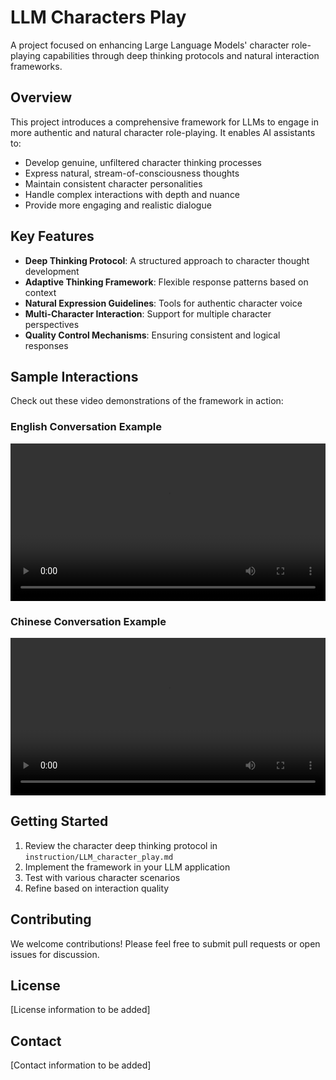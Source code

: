 # LLM Characters Play

A project focused on enhancing Large Language Models' character role-playing capabilities through deep thinking protocols and natural interaction frameworks.

## Overview

This project introduces a comprehensive framework for LLMs to engage in more authentic and natural character role-playing. It enables AI assistants to:

- Develop genuine, unfiltered character thinking processes
- Express natural, stream-of-consciousness thoughts
- Maintain consistent character personalities
- Handle complex interactions with depth and nuance
- Provide more engaging and realistic dialogue

## Key Features

- **Deep Thinking Protocol**: A structured approach to character thought development
- **Adaptive Thinking Framework**: Flexible response patterns based on context
- **Natural Expression Guidelines**: Tools for authentic character voice
- **Multi-Character Interaction**: Support for multiple character perspectives
- **Quality Control Mechanisms**: Ensuring consistent and logical responses

## Sample Interactions

Check out these video demonstrations of the framework in action:

### English Conversation Example
<video width="100%" controls>
  <source src="https://github.com/user-attachments/assets/85517663-b94a-4bf4-945c-8a947a668f89" type="video/mp4">
  Your browser does not support the video tag.
</video>

### Chinese Conversation Example
<video width="100%" controls>
  <source src="https://github.com/user-attachments/assets/faa8f6ea-7d79-4762-8d3f-159d185941cd" type="video/mp4">
  Your browser does not support the video tag.
</video>


## Getting Started

1. Review the character deep thinking protocol in `instruction/LLM_character_play.md`
2. Implement the framework in your LLM application
3. Test with various character scenarios
4. Refine based on interaction quality

## Contributing

We welcome contributions! Please feel free to submit pull requests or open issues for discussion.

## License

[License information to be added]

## Contact

[Contact information to be added] 